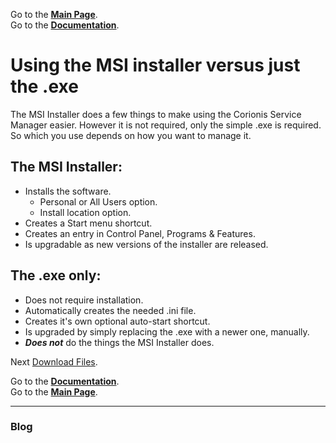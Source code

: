 Go to the [**Main Page**](index).<br/>
Go to the [**Documentation**](help).

# Using the MSI installer versus just the .exe
The MSI Installer does a few things to make using the Corionis Service Manager easier. However it is not required, only
the simple .exe is required. So which you use depends on how you want to manage it.

## The MSI Installer:
 * Installs the software.
   * Personal or All Users option.
   * Install location option.
 * Creates a Start menu shortcut.
 * Creates an entry in Control Panel, Programs & Features.
 * Is upgradable as new versions of the installer are released.

## The .exe only:
 * Does not require installation.
 * Automatically creates the needed .ini file.
 * Creates it's own optional auto-start shortcut.
 * Is upgraded by simply replacing the .exe with a newer one, manually.
 * _**Does not**_ do the things the MSI Installer does.
 
Next [Download Files](downloads).

Go to the [**Documentation**](help).<br/>
Go to the [**Main Page**](index).

---

### Blog
